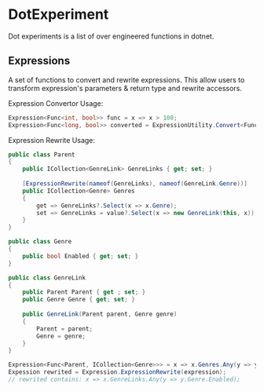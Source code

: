 # DotExperiment

Dot experiments is a list of over engineered functions in dotnet.

## Expressions

A set of functions to convert and rewrite expressions. This allow users to transform expression's parameters & return type and rewrite accessors.

Expression Convertor Usage:
```csharp
Expression<Func<int, bool>> func = x => x > 100;
Expression<Func<long, bool>> converted = ExpressionUtility.Convert<Func<long, bool>>(func);
```

Expression Rewrite Usage:
```csharp
public class Parent
{
    public ICollection<GenreLink> GenreLinks { get; set; }
    
    [ExpressionRewrite(nameof(GenreLinks), nameof(GenreLink.Genre))]
    public ICollection<Genre> Genres
    {
        get => GenreLinks?.Select(x => x.Genre);
        set => GenreLinks = value?.Select(x => new GenreLink(this, x)).ToList();
    }
}

public class Genre 
{
    public bool Enabled { get; set; }
}

public class GenreLink
{
    public Parent Parent { get ; set; }
    public Genre Genre { get; set; }
    
    public GenreLink(Parent parent, Genre genre)
    {
        Parent = parent;
        Genre = genre;
    }
}

Expression<Func<Parent, ICollection<Genre>>> = x => x.Genres.Any(y => y.Enabled);
Expession rewrited = Expression.ExpressionRewrite(expression);
// rewrited contains: x => x.GenreLinks.Any(y => y.Genre.Enabled);
```
